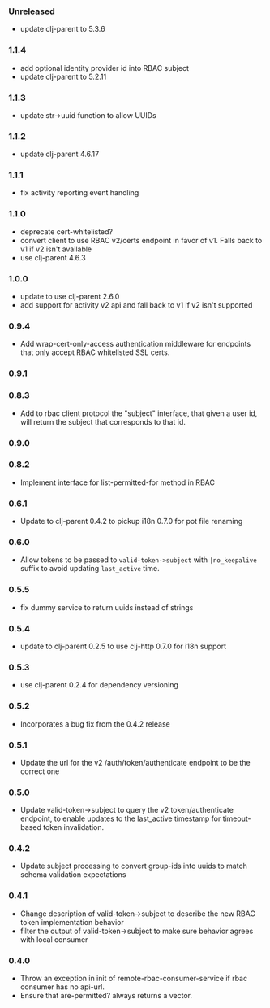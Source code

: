 ### Unreleased
*  update clj-parent to 5.3.6
### 1.1.4
 * add optional identity provider id into RBAC subject
 * update clj-parent to 5.2.11

### 1.1.3 
 * update str->uuid function to allow UUIDs

### 1.1.2
 * update clj-parent 4.6.17

### 1.1.1
 * fix activity reporting event handling

### 1.1.0
  * deprecate cert-whitelisted?
  * convert client to use RBAC v2/certs endpoint in favor of v1.  Falls back to v1 if v2 isn't available
  * use clj-parent 4.6.3
  
### 1.0.0
  * update to use clj-parent 2.6.0
  * add support for activity v2 api and fall back to v1 if v2 isn't supported

### 0.9.4
  * Add wrap-cert-only-access authentication middleware for endpoints that only accept
    RBAC whitelisted SSL certs.

### 0.9.1
### 0.8.3
  * Add to rbac client protocol the "subject" interface, that given a user
  id, will return the subject that corresponds to that id.

### 0.9.0
### 0.8.2
  * Implement interface for list-permitted-for method in RBAC

### 0.6.1
  * Update to clj-parent 0.4.2 to pickup i18n 0.7.0 for pot file renaming

### 0.6.0
  * Allow tokens to be passed to `valid-token->subject` with `|no_keepalive` suffix to avoid
    updating `last_active` time.

### 0.5.5
  * fix dummy service to return uuids instead of strings
  
### 0.5.4
  * update to clj-parent 0.2.5 to use clj-http 0.7.0 for i18n support
  
### 0.5.3
  * use clj-parent 0.2.4 for dependency versioning
  
### 0.5.2
  * Incorporates a bug fix from the 0.4.2 release
  
### 0.5.1
  * Update the url for the v2 /auth/token/authenticate endpoint to be the correct one
  
### 0.5.0
  * Update valid-token->subject to query the v2 token/authenticate endpoint, to
    enable updates to the last_active timestamp for timeout-based token
    invalidation.
    
### 0.4.2
  * Update subject processing to convert group-ids into uuids to match schema validation expectations
  
### 0.4.1
  * Change description of valid-token->subject to describe the new RBAC token implementation behavior
  * filter the output of valid-token->subject to make sure behavior agrees with local consumer
  
### 0.4.0
  * Throw an exception in init of remote-rbac-consumer-service if rbac consumer has no api-url.
  * Ensure that are-permitted? always returns a vector.
